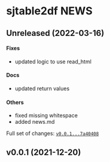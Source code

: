 # sjtable2df NEWS

## Unreleased (2022-03-16)

#### Fixes

* updated logic to use read_html
#### Docs

* updated return values
#### Others

* fixed missing whitespace
* added news.md

Full set of changes: [`v0.0.1...7a40408`](https://github.com/kapsner/sjtable2df/compare/v0.0.1...7a40408)

## v0.0.1 (2021-12-20)

